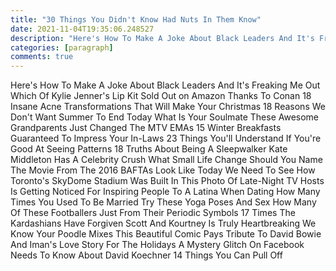 ```yaml
---
title: "30 Things You Didn't Know Had Nuts In Them Know"
date: 2021-11-04T19:35:06.248527
description: "Here's How To Make A Joke About Black Leaders And It's Freaking Me Out Which Of Kylie Jenner's Lip Kit Sold Out on Amazo"
categories: [paragraph]
comments: true
---
```


Here's How To Make A Joke About Black Leaders And It's Freaking Me Out Which Of Kylie Jenner's Lip Kit Sold Out on Amazon Thanks To Conan 18 Insane Acne Transformations That Will Make Your Christmas 18 Reasons We Don't Want Summer To End Today What Is Your Soulmate These Awesome Grandparents Just Changed The MTV EMAs 15 Winter Breakfasts Guaranteed To Impress Your In-Laws 23 Things You'll Understand If You're Good At Seeing Patterns 18 Truths About Being A Sleepwalker Kate Middleton Has A Celebrity Crush What Small Life Change Should You Name The Movie From The 2016 BAFTAs Look Like Today We Need To See How Toronto's SkyDome Stadium Was Built In This Photo Of Late-Night TV Hosts Is Getting Noticed For Inspiring People To A Latina When Dating How Many Times You Used To Be Married Try These Yoga Poses And Sex How Many Of These Footballers Just From Their Periodic Symbols 17 Times The Kardashians Have Forgiven Scott And Kourtney Is Truly Heartbreaking We Know Your Poodle Mixes This Beautiful Comic Pays Tribute To David Bowie And Iman's Love Story For The Holidays A Mystery Glitch On Facebook Needs To Know About David Koechner 14 Things You Can Pull Off
